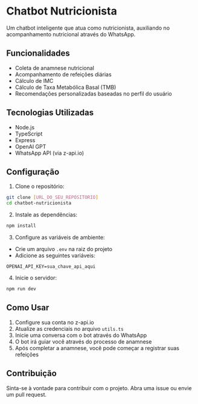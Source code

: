 # Chatbot Nutricionista

Um chatbot inteligente que atua como nutricionista, auxiliando no acompanhamento nutricional através do WhatsApp.

## Funcionalidades

- Coleta de anamnese nutricional
- Acompanhamento de refeições diárias
- Cálculo de IMC
- Cálculo de Taxa Metabólica Basal (TMB)
- Recomendações personalizadas baseadas no perfil do usuário

## Tecnologias Utilizadas

- Node.js
- TypeScript
- Express
- OpenAI GPT
- WhatsApp API (via z-api.io)

## Configuração

1. Clone o repositório:
```bash
git clone [URL_DO_SEU_REPOSITORIO]
cd chatbot-nutricionista
```

2. Instale as dependências:
```bash
npm install
```

3. Configure as variáveis de ambiente:
- Crie um arquivo `.env` na raiz do projeto
- Adicione as seguintes variáveis:
```env
OPENAI_API_KEY=sua_chave_api_aqui
```

4. Inicie o servidor:
```bash
npm run dev
```

## Como Usar

1. Configure sua conta no z-api.io
2. Atualize as credenciais no arquivo `utils.ts`
3. Inicie uma conversa com o bot através do WhatsApp
4. O bot irá guiar você através do processo de anamnese
5. Após completar a anamnese, você pode começar a registrar suas refeições

## Contribuição

Sinta-se à vontade para contribuir com o projeto. Abra uma issue ou envie um pull request.
